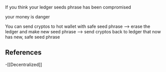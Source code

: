 
If you think your ledger seeds phrase has been compromised 

your money is danger

You can send cryptos to hot wallet with safe seed phrase
--> erase the ledger and make new seed phrase
--> send cryptos back to ledger that now has new, safe seed phrase

## References
<!-- Links to pages not referenced in the content -->
-[[Decentralized]]